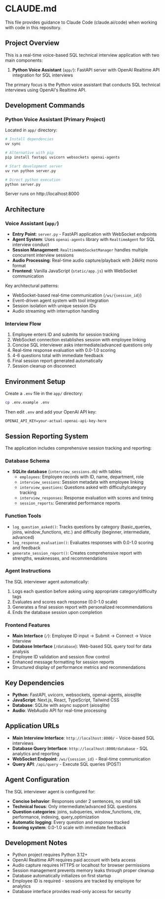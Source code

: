 # CLAUDE.md

This file provides guidance to Claude Code (claude.ai/code) when working with code in this repository.

## Project Overview

This is a real-time voice-based SQL technical interview application with two main components:
1. **Python Voice Assistant** (`app/`): FastAPI server with OpenAI Realtime API integration for SQL interviews

The primary focus is the Python voice assistant that conducts SQL technical interviews using OpenAI's Realtime API.

## Development Commands

### Python Voice Assistant (Primary Project)
Located in `app/` directory:

```bash
# Install dependencies
uv sync

# Alternative with pip
pip install fastapi uvicorn websockets openai-agents

# Start development server
uv run python server.py

# Direct python execution
python server.py
```

Server runs on http://localhost:8000


## Architecture

### Voice Assistant (`app/`)
- **Entry Point**: `server.py` - FastAPI application with WebSocket endpoints
- **Agent System**: Uses `openai-agents` library with `RealtimeAgent` for SQL interview conduct
- **Session Management**: `RealtimeWebSocketManager` handles multiple concurrent interview sessions
- **Audio Processing**: Real-time audio capture/playback with 24kHz mono format
- **Frontend**: Vanilla JavaScript (`static/app.js`) with WebSocket communication

Key architectural patterns:
- WebSocket-based real-time communication (`/ws/{session_id}`)
- Event-driven agent system with tool integration
- Session isolation with unique session IDs
- Audio streaming with interruption handling

### Interview Flow
1. Employee enters ID and submits for session tracking
2. WebSocket connection establishes session with employee linking
3. Concise SQL interviewer asks intermediate/advanced questions only
4. Real-time response evaluation with 0.0-1.0 scoring
5. 4-6 questions total with immediate feedback
6. Final session report generated automatically
7. Session cleanup on disconnect

## Environment Setup

Create a `.env` file in the `app/` directory:
```bash
cp .env.example .env
```

Then edit `.env` and add your OpenAI API key:
```
OPENAI_API_KEY=your-actual-openai-api-key-here
```

## Session Reporting System

The application includes comprehensive session tracking and reporting:

### Database Schema
- **SQLite database** (`interview_sessions.db`) with tables:
  - `employees`: Employee records with ID, name, department, role
  - `interview_sessions`: Session metadata with employee linking
  - `interview_questions`: Questions asked with difficulty/category tracking
  - `interview_responses`: Response evaluation with scores and timing
  - `session_reports`: Generated performance reports

### Function Tools
- `log_question_asked()`: Tracks questions by category (basic_queries, joins, window_functions, etc.) and difficulty (beginner, intermediate, advanced)
- `log_response_evaluation()`: Evaluates responses with 0.0-1.0 scoring and feedback
- `generate_session_report()`: Creates comprehensive report with strengths, weaknesses, and recommendations

### Agent Instructions
The SQL interviewer agent automatically:
1. Logs each question before asking using appropriate category/difficulty tags
2. Evaluates and scores each response (0.0-1.0 scale)
3. Generates a final session report with personalized recommendations
4. Ends the database session upon completion

### Frontend Features
- **Main Interface** (`/`): Employee ID input → Submit → Connect → Voice Interview
- **Database Interface** (`/database`): Web-based SQL query tool for data analysis
- Employee ID validation and session flow control
- Enhanced message formatting for session reports
- Structured display of performance metrics and recommendations

## Key Dependencies
- **Python**: FastAPI, uvicorn, websockets, openai-agents, aiosqlite
- **JavaScript**: Next.js, React, TypeScript, Tailwind CSS
- **Database**: SQLite with async support (aiosqlite)
- **Audio**: WebAudio API for real-time processing

## Application URLs

- **Main Interview Interface**: `http://localhost:8000/` - Voice-based SQL interviews
- **Database Query Interface**: `http://localhost:8000/database` - SQL analytics and reporting
- **WebSocket Endpoint**: `/ws/{session_id}` - Real-time communication
- **Query API**: `/api/query` - Execute SQL queries (POST)

## Agent Configuration

The SQL interviewer agent is configured for:
- **Concise behavior**: Responses under 2 sentences, no small talk
- **Technical focus**: Only intermediate/advanced SQL questions
- **Question categories**: joins, subqueries, window_functions, cte, performance, indexing, query_optimization
- **Automatic logging**: Every question and response tracked
- **Scoring system**: 0.0-1.0 scale with immediate feedback

## Development Notes
- Python project requires Python 3.12+
- OpenAI Realtime API requires paid account with beta access
- Audio capture requires HTTPS or localhost for browser permissions
- Session management prevents memory leaks through proper cleanup
- Database automatically initializes on first startup
- Employee ID is required - sessions are tracked by employee for analytics
- Database interface provides read-only access for security